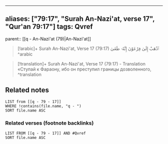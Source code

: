 
---
aliases: ["79:17", "Surah An-Nazi'at, verse 17", "Qur'an 79:17"]
tags: Qvref
---

parent:: [[q - An-Nazi'at (79)|An-Nazi'at]]

> [!arabic]+ Surah An-Nazi'at, Verse 17 (79:17)
> <span class="quran-arabic">ٱذْهَبْ إِلَىٰ فِرْعَوْنَ إِنَّهُۥ طَغَىٰ</span>
^arabic

> [!translation]+ Surah An-Nazi'at, Verse 17 (79:17) - Translation
> «Ступай к Фараону, ибо он преступил границы дозволенного,
^translation



## Related notes
```dataview
LIST from [[q - 79 - 17]]
WHERE !contains(file.name, "q - ")
SORT file.name ASC
```

### Related verses (footnote backlinks)
```dataview
LIST FROM [[q - 79 - 17]] AND #Qvref
SORT file.name ASC
```

